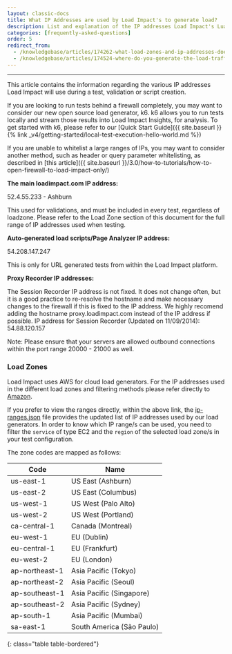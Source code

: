 ```yaml
---
layout: classic-docs
title: What IP Addresses are used by Load Impact's to generate load?
description: List and explanation of the IP addresses Load Impact's Lua based product uses to generate load during a test.
categories: [frequently-asked-questions]
order: 5
redirect_from:
  - /knowledgebase/articles/174262-what-load-zones-and-ip-addresses-does-load-impact
  - /knowledgebase/articles/174524-where-do-you-generate-the-load-traffic-from
---
```


***
This article contains the information regarding the various IP addresses Load Impact will use during a test, validation or script creation.

If you are looking to run tests behind a firewall completely, you may want to consider our new open source load generator, k6. k6 allows you to run tests locally and stream those results into Load Impact Insights, for analysis. To get started with k6, please refer to our [Quick Start Guide]({{ site.baseurl }}{% link _v4/getting-started/local-test-execution-hello-world.md %})


If you are unable to whitelist a large ranges of IPs, you may want to consider another method, such as header or query parameter whitelisting, as described in [this article]({{ site.baseurl }}/3.0/how-to-tutorials/how-to-open-firewall-to-load-impact-only/)

**The main loadimpact.com IP address:**

52.4.55.233 - Ashburn

This used for validations, and must be included in every test, regardless of loadzone. Please refer to the Load Zone section of this document for the full range of IP addresses used when testing.

**Auto-generated load scripts/Page Analyzer IP address:**

54.208.147.247

This is only for URL generated tests from within the Load Impact platform.

**Proxy Recorder IP addresses:**

The Session Recorder IP address is not fixed. It does not change often, but it is a good practice to re-resolve the hostname and make necessary changes to the firewall if this is fixed to the IP address. We highly recomend adding the hostname proxy.loadimpact.com instead of the IP address if possible.
IP address for Session Recorder (Updated on 11/09/2014): 54.88.120.157

Note: Please ensure that your servers are allowed outbound connections within the port range 20000 - 21000 as well.


### Load Zones

Load Impact uses AWS for cloud load generators. For the IP addresses used in the different load zones and filtering methods please refer directly to [Amazon](http://docs.aws.amazon.com/general/latest/gr/aws-ip-ranges.html).

If you prefer to view the ranges directly, within the above link, the [ip-ranges.json](https://ip-ranges.amazonaws.com/ip-ranges.json) file provides the updated list of IP addresses used by our load generators. In order to know which IP range/s can be used, you need to filter the `service` of type EC2 and the `region` of the selected load zone/s in your test configuration.

The zone codes are mapped as follows:


Code           | Name
---------------|--------------------------
us-east-1      | US East (Ashburn)
us-east-2      | US East (Columbus)
us-west-1      | US West (Palo Alto)
us-west-2      | US West (Portland)
ca-central-1   | Canada (Montreal)
eu-west-1      | EU (Dublin)
eu-central-1   | EU (Frankfurt)
eu-west-2      | EU (London)
ap-northeast-1 | Asia Pacific (Tokyo)
ap-northeast-2 | Asia Pacific (Seoul)
ap-southeast-1 | Asia Pacific (Singapore)
ap-southeast-2 | Asia Pacific (Sydney)
ap-south-1     | Asia Pacific (Mumbai)
sa-east-1      | South America (São Paulo)
{: class="table table-bordered"}
